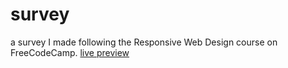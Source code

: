 # survey
a survey I made following the Responsive Web Design course on FreeCodeCamp.
<a href="https://sanimatie.github.io/survey/">live preview</a>
